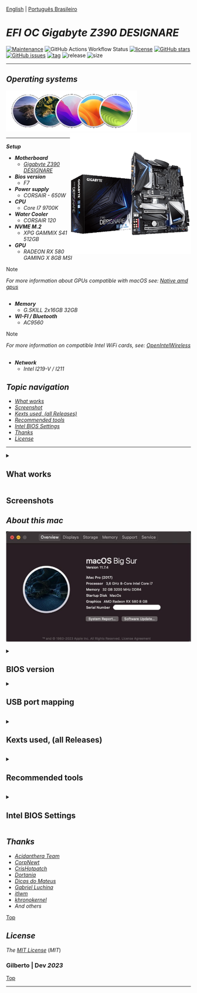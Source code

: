 [English](https://github.com/Gilberto-Mascena/Z390-DESIGNARE/blob/main/README.md) | [Português Brasileiro](https://github.com/Gilberto-Mascena/Z390-DESIGNARE/blob/main/README-pt_br.md)

# *EFI OC Gigabyte Z390 DESIGNARE*

[![Maintenance](https://img.shields.io/badge/Maintained%3F-yes-green.svg)](https://GitHub.com/Gilberto-Mascena/Z390-DESIGNARE)
![GitHub Actions Workflow Status](https://img.shields.io/github/actions/workflow/status/Gilberto-Mascena/Z390-DESIGNARE/.github%2Fworkflows%2Fbuild.yml)
[![license](https://img.shields.io/github/license/Gilberto-Mascena/Z390-DESIGNARE)](https://github.com/Gilberto-Mascena/Z390-DESIGNARE/blob/main/LICENSE.md)
[![GitHub stars](https://img.shields.io/github/stars/Gilberto-Mascena/Z390-DESIGNARE)](https://github.com/Gilberto-Mascena/Z390-DESIGNARE/stargazers)
[![GitHub issues](https://img.shields.io/github/issues/Gilberto-Mascena/Z390-DESIGNARE)](https://github.com/Gilberto-Mascena/Z390-DESIGNARE/issues)
[![tag](https://img.shields.io/github/v/release/Gilberto-Mascena/Z390-DESIGNARE?include_prereleases)](https://github.com/Gilberto-Mascena/Z390-DESIGNARE/releases)
![release](https://img.shields.io/github/release-date/Gilberto-Mascena/Z390-DESIGNARE)
![size](https://img.shields.io/github/repo-size/Gilberto-Mascena/Z390-DESIGNARE)

---

## *Operating systems*

<div align="left">
  <img src="./img/macos-full.png" alt="macos icons">
</div>

<div>
  <img align="right" src="./img/banner.png" alt="photo Z390-DESIGNARE" width="330">
</div>

---

_**Setup**_

- _**Motherboard**_
  - [*Gigabyte Z390 DESIGNARE*](https://www.gigabyte.com/br/Motherboard/Z390-DESIGNARE-rev-10#kf)
- _**Bios version**_
  - *F7*
- _**Power supply**_
  - *CORSAIR - 650W*
- _**CPU**_
  - *Core I7 9700K*
- _**Water Cooler**_
  - *CORSAIR 120*
- _**NVME M.2**_
  - *XPG GAMMIX S41 512GB* 
- _**GPU**_
  - *RADEON RX 580 GAMING X 8GB MSI*
> [!NOTE]
> *For more information about GPUs compatible with macOS see: [Native amd gpus](https://dortania.github.io/GPU-Buyers-Guide/modern-gpus/amd-gpu.html#native-amd-gpus)*

##
- _**Memory**_
  - *G.SKILL 2x16GB 32GB*
- _**WI-FI / Bluetooth**_
  - *AC9560*
> [!NOTE]
> _For more information on compatible Intel WiFi cards, see: [OpenIntelWireless](https://openintelwireless.github.io/itlwm/Compat)_

##
- _**Network**_
  - *Intel I219-V / I211* 

<a name="ancora"></a>

## _Topic navigation_
- [*What works*](#ancora1)
- [*Screenshot*](#ancora2)
- [*Kexts used, (all Releases)*](#ancora3)
- [*Recommended tools*](#ancora4)
- [*Intel BIOS Settings*](#ancora5)
- [*Thanks*](#ancora6)
- [*License* ](#ancora7)

---

<a id="ancora1"></a>

<details><summary><h2>What works</h2></summary>

- [x] *Sound*
- [x] *Network (both network ports)*
- [x] *WI-FI*
- [x] *Bluetooth*
- [x] *USB*
- [x] *Thunderbolt (No hot/swap support, testing will be done)*
- [x] *Sleep*

[Top](#ancora)
</details>

<a id="ancora2"></a>

## Screenshots

## *About this mac* 
![about this mac](./img/about.jpeg)

<details><summary><h2>BIOS version</h2></summary>

![Bios](./img/Bios.jpeg)
</details>

<details><summary><h2>USB port mapping</h2></summary>

![USB Mapping](./img/USBPorts.jpeg)

[Top](#ancora)
</details>

<a id="ancora3"></a>

<details><summary><h2>Kexts used, (all Releases)</h2></summary>

- *[`WhateverGreen.kext`](https://github.com/acidanthera/WhateverGreen)*
- *[`Lilu.kext`](https://github.com/acidanthera/Lilu)*
- *[`VirtualSMC`](https://github.com/acidanthera/VirtualSMC), only: `VirtualSMC.kext`, `SMCProcessor.kext` and `SMCSuperIO.kext`*
- *[`CpuTscSync.kext`](https://github.com/acidanthera/CpuTscSync)*
- *[`AppleALC.kext`](https://github.com/acidanthera/AppleALC)*
- *`USBMap.kext`*
- *[`AirportItlwm.kext`](https://github.com/OpenIntelWireless/itlwm/releases)*
- *[`BlueToolFixup.kext`](https://github.com/acidanthera/BrcmPatchRAM/releases)*
- *[`IntelBlueToothFirmware.kext`](https://github.com/OpenIntelWireless/IntelBluetoothFirmware/releases)*
- *[`IntelBTPatcher.kext`](https://github.com/OpenIntelWireless/IntelBluetoothFirmware/releases)*
- *[`IntelMausi.kext`](https://github.com/acidanthera/IntelMausi)*
- *[`SmallTreeIntel82576.kext`](https://github.com/khronokernel/SmallTree-I211-AT-patch/releases)*

[Top](#ancora)
</details>

<a id="ancora4"></a>

<details><summary><h2>Recommended tools</h2></summary>

* Recommendation 1
  * *Use [`GenSMBIOS`](https://github.com/corpnewt/GenSMBIOS), to generate new serials for your SMBIOS in order to avoid conflicts with iServices.*
* Recommendation 2
  * *Use [`ProperTree`](https://github.com/corpnewt/ProperTree), to edit your config.plist.*     
* Recommendation 3
   * *Use [`USBMap`](https://github.com/corpnewt/USBMap), to map your USB ports, starting from OC 0.9.3, they can be mapped with XHCIPortLimit enabled in config.plist + [`USBInjectAll`](https://github.com/Sniki/OS-X-USB-Inject-All/releases).*
* Recommendation 4
  * *Extract your DSDT from windows.*
  * *Use [`SSDTTime`](https://github.com/corpnewt/SSDTTime), to generate your SSDT patches.*    
* Recommendation 5
  * *Use [`MaciASL`](https://github.com/acidanthera/MaciASL), to compile your SSDT patches on mac.*

[Top](#ancora)
</details>

<a id="ancora5"></a>

<details><summary><h2>Intel BIOS Settings</h2></summary>

- [*OpenCore Install Guide*](https://dortania.github.io/OpenCore-Install-Guide/config.plist/coffee-lake.html#intel-bios-settings)

[Top](#ancora)
</details>

<a id="ancora6"></a>

## *Thanks*

- [*Acidanthera Team*](https://github.com/acidanthera)
- [*CorpNewt*](https://github.com/corpnewt)
- [*CrisHotpatch*](https://t.me/crishotpatch)
- [*Dortania*](https://dortania.github.io/OpenCore-Install-Guide/config.plist/coffee-lake.html#starting-point)
- [*Dicas do Mateus*](https://www.youtube.com/c/DicasdoMateus)
- [*Gabriel Luchina*](https://www.youtube.com/c/gabrielluchina)
- [*itlwm*](https://github.com/OpenIntelWireless/itlwm)
- [*khronokernel*](https://github.com/khronokernel/SmallTree-I211-AT-patch/releases)
- *And others*

[Top](#ancora)

<a id="ancora7"></a>

## *License* 

*The* [*MIT License*](LICENSE.md) (*MIT*)

### Gilberto | Dev _2023_ 

[Top](#ancora)

---